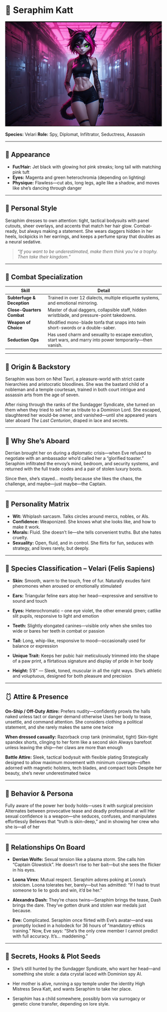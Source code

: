 # 👤 Seraphim Katt

![Seraphim Katt](../assets/seraphim.jpg)

**Species:** Velari
**Role:** Spy, Diplomat, Infiltrator, Seductress, Assassin

---

## 🧬 Appearance

- **Fur/Hair:** Jet black with glowing hot pink streaks; long tail with matching pink tuft  
- **Eyes:** Magenta and green heterochromia (depending on lighting)  
- **Physique:** Flawless—cut abs, long legs, agile like a shadow, and moves like she’s dancing through danger

---

## 👗 Personal Style

Seraphim dresses to own attention: tight, tactical bodysuits with panel cutouts, sheer overlays, and accents that match her hair glow. Combat-ready, but always making a statement. She wears daggers hidden in her heels, lockpicks in her earrings, and keeps a perfume spray that doubles as a neural sedative.

> *“If you want to be underestimated, make them think you’re a trophy. Then take their kingdom.”*

---

## 🥷 Combat Specialization

| Skill                 | Detail                                                                                                   |
|-----------------------|----------------------------------------------------------------------------------------------------------|
| **Subterfuge & Deception** | Trained in over 12 dialects, multiple etiquette systems, and emotional mirroring.                     |
| **Close-Quarters Combat**  | Master of dual daggers, collapsible staff, hidden wristblade, and pressure-point takedowns.           |
| **Weapon of Choice**       | Modified mono-blade tonfa that snaps into twin short-swords or a double-saber.                        |
| **Seduction Ops**          | Has used charm and sexuality to escape execution, start wars, and marry into power temporarily—then vanish. |

---

## 🧬 Origin & Backstory

Seraphim was born on Nhel Tavri, a pleasure-world with strict caste hierarchies and aristocratic bloodlines. She was the bastard child of a nobleman and a temple courtesan, trained in both court intrigue and assassin arts from the age of seven.

After rising through the ranks of the Sundagger Syndicate, she turned on them when they tried to sell her as tribute to a Dominion Lord. She escaped, slaughtered her would-be owner, and vanished—until she appeared years later aboard *The Last Centurion*, draped in lace and secrets.

---

## 🎯 Why She’s Aboard

Derrian brought her on during a diplomatic crisis—when Eve refused to negotiate with an ambassador who’d called her a “glorified toaster.” Seraphim infiltrated the envoy’s mind, bedroom, and security systems, and returned with the full trade codes and a pair of stolen luxury boots.

Since then, she’s stayed… mostly because she likes the chaos, the challenge, and maybe—just maybe—the Captain.

---

## 🧠 Personality Matrix

- **Wit:** Whiplash sarcasm. Talks circles around mercs, nobles, or AIs.  
- **Confidence:** Weaponized. She knows what she looks like, and how to make it work.  
- **Morals:** Fluid. She doesn’t lie—she tells convenient truths. But she hates cruelty.  
- **Sexuality:** Open, fluid, and in control. She flirts for fun, seduces with strategy, and loves rarely, but deeply.

---

## 🔬 Species Classification – Velari (Felis Sapiens)
- **Skin:** Smooth, warm to the touch, free of fur. Naturally exudes faint pheromones when aroused or emotionally stimulated
- **Ears:** Triangular feline ears atop her head—expressive and sensitive to sound and touch
- **Eyes:** Heterochromatic – one eye violet, the other emerald green; catlike slit pupils, responsive to light and emotion
- **Teeth:** Slightly elongated canines—visible only when she smiles too wide or bares her teeth in combat or passion
- **Tail:** Long, whip-like, responsive to mood—occasionally used for balance or expression
- **Unique Trait:** Keeps her pubic hair meticulously trimmed into the shape of a paw print, a flirtatious signature and display of pride in her body

- **Height:** 5’8" — Sleek, toned, muscular in all the right ways. She’s athletic and voluptuous, designed for both pleasure and precision

---

## 🩱 Attire & Presence
**On-Ship / Off-Duty Attire:**
Prefers nudity—confidently prowls the halls naked unless tact or danger demand otherwise
Uses her body to tease, unsettle, and command attention. She considers clothing a political statement, and she rarely makes the same one twice

**When dressed casually:**
Razorback crop tank (minimalist, tight)
Skin-tight spandex shorts, clinging to her form like a second skin
Always barefoot unless leaving the ship—her claws are more than enough

**Battle Attire:**
Sleek, tactical bodysuit with flexible plating
Strategically designed to allow maximum movement with minimum coverage—often adorned with magnetic holsters, tech blades, and compact tools
Despite her beauty, she’s never underestimated twice

---

## 💋 Behavior & Persona

Fully aware of the power her body holds—uses it with surgical precision
Alternates between provocative tease and deadly professional at will
Her sexual confidence is a weapon—she seduces, confuses, and manipulates effortlessly
Believes that “truth is skin-deep,” and in showing her crew who she is—all of her

---

## 🤝 Relationships On Board

- **Derrian Wolfe:** Sexual tension like a plasma storm. She calls him “Captain Glowstick”. He doesn’t rise to her bait—but she sees the flicker in his eyes.

- **Loona Virex:** Mutual respect. Seraphim adores poking at Loona’s stoicism. Loona tolerates her, barely—but has admitted: “If I had to trust someone to lie to gods and win, it’d be her.”

- **Alexandra Dash:** They’re chaos twins—Seraphim brings the tease, Dash brings the dare. They’ve gotten drunk and stolen war medals just because.

- **Eve:** Complicated. Seraphim once flirted with Eve’s avatar—and was promptly locked in a holodeck for 36 hours of “mandatory ethics training.” Now, Eve says: “She’s the only crew member I cannot predict with full accuracy. It’s… maddening.”

---

## 🧩 Secrets, Hooks & Plot Seeds

- She’s still hunted by the Sundagger Syndicate, who want her head—and something she stole: a data crystal laced with Dominion spy AI.

- Her mother is alive, running a spy temple under the identity High Mistress Seva Katt, and wants Seraphim to take her place.

- Seraphim has a child somewhere, possibly born via surrogacy or genetic clone transfer, depending on lore style.
